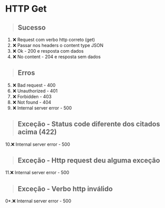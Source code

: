 # HTTP Get

> ## Sucesso
1. ❌ Request com verbo http correto (get)
2. ❌ Passar nos headers o content type JSON
3. ❌ Ok - 200 e resposta com dados
4. ❌ No content - 204 e resposta sem dados

> ## Erros
5. ❌ Bad request - 400
6. ❌ Unauthorized - 401
7. ❌ Forbidden - 403
8. ❌ Not found - 404
9. ❌ Internal server error - 500

> ## Exceção - Status code diferente dos citados acima (422)
10.❌ Internal server error - 500

> ## Exceção - Http request deu alguma exceção
11.❌ Internal server error - 500

> ## Exceção - Verbo http inválido
0*.❌ Internal server error - 500
